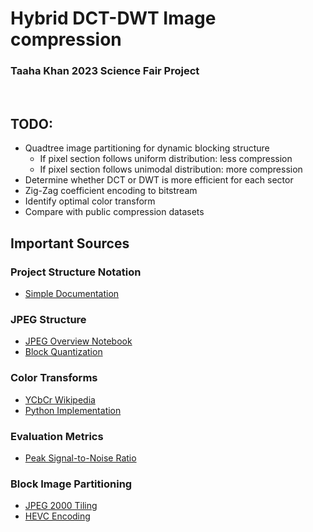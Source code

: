 
# Hybrid DCT-DWT Image compression
### Taaha Khan 2023 Science Fair Project
<br>

## TODO:
- Quadtree image partitioning for dynamic blocking structure
	- If pixel section follows uniform distribution: less compression
	- If pixel section follows unimodal distribution: more compression
- Determine whether DCT or DWT is more efficient for each sector
- Zig-Zag coefficient encoding to bitstream
- Identify optimal color transform
- Compare with public compression datasets

## Important Sources

### Project Structure Notation
- [Simple Documentation](https://github.com/mitcommlab/Coding-Documentation/blob/master/File-Structure-Case-Studies.md#case-study-2-a-simple-hierarchy)

### JPEG Structure
- [JPEG Overview Notebook](https://inst.eecs.berkeley.edu/~ee123/sp16/Sections/JPEG_DCT_Demo.html)
- [Block Quantization](https://en.wikipedia.org/wiki/Quantization_(image_processing))

### Color Transforms
- [YCbCr Wikipedia](https://en.wikipedia.org/wiki/YCbCr)
- [Python Implementation](https://gist.github.com/roytseng-tw/dafc041a65edfdfd86bafcb8129da57d)

### Evaluation Metrics
- [Peak Signal-to-Noise Ratio](https://en.wikipedia.org/wiki/Peak_signal-to-noise_ratio)

### Block Image Partitioning
- [JPEG 2000 Tiling](https://en.wikipedia.org/wiki/JPEG_2000#Tiling)
- [HEVC Encoding](https://www.vcodex.com/hevc-an-introduction-to-high-efficiency-coding/)
